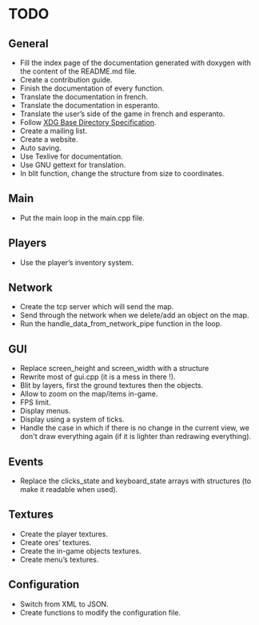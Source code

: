 TODO
====

General
-------
+ Fill the index page of the documentation generated with doxygen with the 
content of the README.md file.
+ Create a contribution guide.
+ Finish the documentation of every function.
+ Translate the documentation in french.
+ Translate the documentation in esperanto.
+ Translate the user’s side of the game in french and esperanto.
+ Follow [XDG Base Directory Specification](https://standards.freedesktop.org/basedir-spec/basedir-spec-latest.html).
+ Create a mailing list.
+ Create a website.
+ Auto saving.
+ Use Texlive for documentation.
+ Use GNU gettext for translation.
+ In blit function, change the structure from size to coordinates.

Main
----
+ Put the main loop in the main.cpp file.

Players
-------
+ Use the player’s inventory system.

Network
-------
+ Create the tcp server which will send the map.
+ Send through the network when we delete/add an object on the map.
+ Run the handle_data_from_network_pipe function in the loop.

GUI
---
+ Replace screen_height and screen_width with a structure
+ Rewrite most of gui.cpp (it is a mess in there !).
+ Blit by layers, first the ground textures then the objects.
+ Allow to zoom on the map/items in-game.
+ FPS limit.
+ Display menus.
+ Display using a system of ticks.
+ Handle the case in which if there is no change in the current view, we don't draw everything again (if it is lighter than redrawing everything).

Events
------
+ Replace the clicks_state and keyboard_state arrays with structures (to make it readable when used).

Textures
--------
+ Create the player textures.
+ Create ores’ textures.
+ Create the in-game objects textures.
+ Create menu’s textures.

Configuration
-------------
+ Switch from XML to JSON.
+ Create functions to modify the configuration file.
